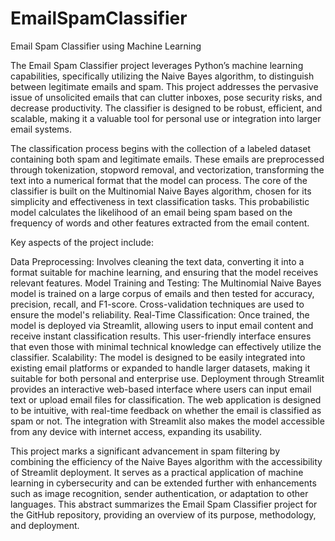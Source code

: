 # EmailSpamClassifier
Email Spam Classifier using Machine Learning 

The Email Spam Classifier project leverages Python’s machine learning capabilities, specifically utilizing the Naive Bayes algorithm, to distinguish between legitimate emails and spam. This project addresses the pervasive issue of unsolicited emails that can clutter inboxes, pose security risks, and decrease productivity. The classifier is designed to be robust, efficient, and scalable, making it a valuable tool for personal use or integration into larger email systems.

The classification process begins with the collection of a labeled dataset containing both spam and legitimate emails. These emails are preprocessed through tokenization, stopword removal, and vectorization, transforming the text into a numerical format that the model can process. The core of the classifier is built on the Multinomial Naive Bayes algorithm, chosen for its simplicity and effectiveness in text classification tasks. This probabilistic model calculates the likelihood of an email being spam based on the frequency of words and other features extracted from the email content.

Key aspects of the project include:

Data Preprocessing: Involves cleaning the text data, converting it into a format suitable for machine learning, and ensuring that the model receives relevant features.
Model Training and Testing: The Multinomial Naive Bayes model is trained on a large corpus of emails and then tested for accuracy, precision, recall, and F1-score. Cross-validation techniques are used to ensure the model's reliability.
Real-Time Classification: Once trained, the model is deployed via Streamlit, allowing users to input email content and receive instant classification results. This user-friendly interface ensures that even those with minimal technical knowledge can effectively utilize the classifier.
Scalability: The model is designed to be easily integrated into existing email platforms or expanded to handle larger datasets, making it suitable for both personal and enterprise use.
Deployment through Streamlit provides an interactive web-based interface where users can input email text or upload email files for classification. The web application is designed to be intuitive, with real-time feedback on whether the email is classified as spam or not. The integration with Streamlit also makes the model accessible from any device with internet access, expanding its usability.

This project marks a significant advancement in spam filtering by combining the efficiency of the Naive Bayes algorithm with the accessibility of Streamlit deployment. It serves as a practical application of machine learning in cybersecurity and can be extended further with enhancements such as image recognition, sender authentication, or adaptation to other languages. This abstract summarizes the Email Spam Classifier project for the GitHub repository, providing an overview of its purpose, methodology, and deployment.
